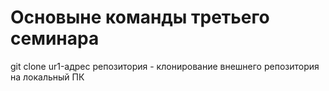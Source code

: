 # Основыне команды третьего семинара 

git clone ur1-адрес репозитория - клонирование внешнего репозитория на локальный ПК